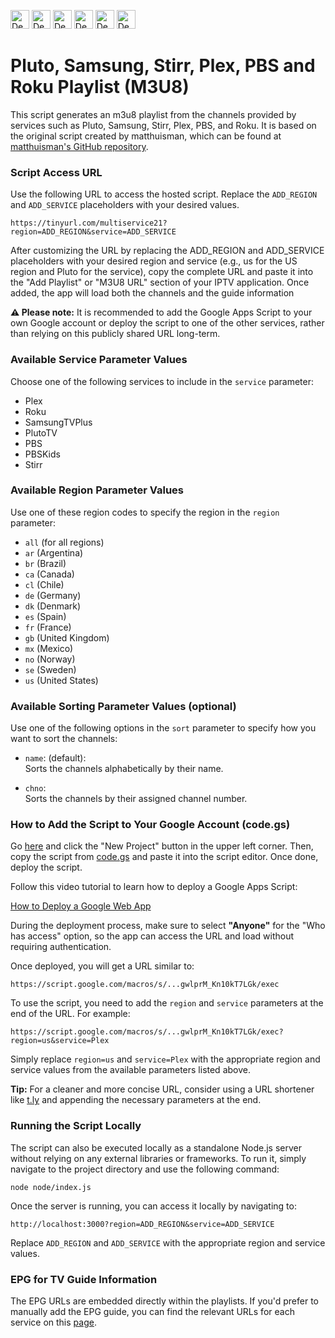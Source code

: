 [<img src="https://vercel.com/button" alt="Deploy with Vercel" height="30"/>](https://vercel.com/new/clone?repository-url=https://github.com/dtankdempse/free-iptv-channels/tree/master/node&project-name=multiservice&repo-name=multiservice)
[<img src="https://www.netlify.com/img/deploy/button.svg" alt="Deploy with Netlify" height="30"/>](https://app.netlify.com/start/deploy?repository=https://github.com/dtankdempse/free-iptv-channels)
[<img src="https://www.herokucdn.com/deploy/button.svg" alt="Deploy to Heroku" height="30"/>](https://heroku.com/deploy?template=https://github.com/dtankdempse/free-iptv-channels)
[<img src="https://render.com/images/deploy-to-render-button.svg" alt="Deploy to Render" height="30"/>](https://render.com/deploy?repo=https://github.com/dtankdempse/free-iptv-channels)
[<img src="https://i.imgur.com/fjfgTSm.jpeg" alt="Deploy to Fly.io" height="30"/>](https://fly.io/launch?source=https://github.com/dtankdempse/free-iptv-channels)
[<img src="https://oneclick.amplifyapp.com/button.svg" alt="Deploy to AWS Amplify" height="30"/>](https://console.aws.amazon.com/amplify/home#/deploy?repo=https://github.com/dtankdempse/free-iptv-channels)

# Pluto, Samsung, Stirr, Plex, PBS and Roku Playlist (M3U8)

This script generates an m3u8 playlist from the channels provided by services such as Pluto, Samsung, Stirr, Plex, PBS, and Roku. It is based on the original script created by matthuisman, which can be found at [matthuisman's GitHub repository](https://github.com/matthuisman/i.mjh.nz).

### Script Access URL

Use the following URL to access the hosted script. Replace the `ADD_REGION` and `ADD_SERVICE` placeholders with your desired values.

`https://tinyurl.com/multiservice21?region=ADD_REGION&service=ADD_SERVICE`

After customizing the URL by replacing the ADD_REGION and ADD_SERVICE placeholders with your desired region and service (e.g., us for the US region and Pluto for the service), copy the complete URL and paste it into the "Add Playlist" or "M3U8 URL" section of your IPTV application. Once added, the app will load both the channels and the guide information

**⚠️ Please note:** It is recommended to add the Google Apps Script to your own Google account or deploy the script to one of the other services, rather than relying on this publicly shared URL long-term.

### Available Service Parameter Values

Choose one of the following services to include in the `service` parameter:

- Plex
- Roku
- SamsungTVPlus
- PlutoTV
- PBS
- PBSKids
- Stirr

### Available Region Parameter Values

Use one of these region codes to specify the region in the `region` parameter:

- `all` (for all regions)
- `ar` (Argentina)
- `br` (Brazil)
- `ca` (Canada)
- `cl` (Chile)
- `de` (Germany)
- `dk` (Denmark)
- `es` (Spain)
- `fr` (France)
- `gb` (United Kingdom)
- `mx` (Mexico)
- `no` (Norway)
- `se` (Sweden)
- `us` (United States)

### Available Sorting Parameter Values (optional)

Use one of the following options in the `sort` parameter to specify how you want to sort the channels:

- `name`: (default):  
  Sorts the channels alphabetically by their name.

- `chno`:  
  Sorts the channels by their assigned channel number.

### How to Add the Script to Your Google Account (code.gs)

Go <a href="https://script.google.com/home/start" target="_blank">here</a> and click the "New Project" button in the upper left corner. Then, copy the script from <a href="https://github.com/dtankdempse/free-iptv-channels/blob/main/code.gs" target="_blank">code.gs</a> and paste it into the script editor. Once done, deploy the script.

Follow this video tutorial to learn how to deploy a Google Apps Script:

[How to Deploy a Google Web App](https://www.youtube.com/watch?v=-AlstV1PAaA)

During the deployment process, make sure to select **"Anyone"** for the "Who has access" option, so the app can access the URL and load without requiring authentication.

Once deployed, you will get a URL similar to:

`https://script.google.com/macros/s/...gwlprM_Kn10kT7LGk/exec`

To use the script, you need to add the `region` and `service` parameters at the end of the URL. For example:

`https://script.google.com/macros/s/...gwlprM_Kn10kT7LGk/exec?region=us&service=Plex`

Simply replace `region=us` and `service=Plex` with the appropriate region and service values from the available parameters listed above.

**Tip:** For a cleaner and more concise URL, consider using a URL shortener like [t.ly](https://t.ly/) and appending the necessary parameters at the end.

### **Running the Script Locally**

The script can also be executed locally as a standalone Node.js server without relying on any external libraries or frameworks. To run it, simply navigate to the project directory and use the following command:

`node node/index.js`

Once the server is running, you can access it locally by navigating to:

`http://localhost:3000?region=ADD_REGION&service=ADD_SERVICE`

Replace `ADD_REGION` and `ADD_SERVICE` with the appropriate region and service values.

### EPG for TV Guide Information

The EPG URLs are embedded directly within the playlists. If you'd prefer to manually add the EPG guide, you can find the relevant URLs for each service on
this [page](https://github.com/matthuisman/i.mjh.nz/).
